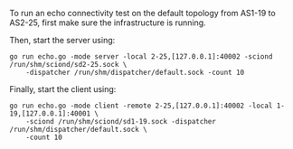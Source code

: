 To run an echo connectivity test on the default topology from AS1-19 to AS2-25,
first make sure the infrastructure is running.

Then, start the server using:
```
go run echo.go -mode server -local 2-25,[127.0.0.1]:40002 -sciond /run/shm/sciond/sd2-25.sock \
	-dispatcher /run/shm/dispatcher/default.sock -count 10
```

Finally, start the client using:
```
go run echo.go -mode client -remote 2-25,[127.0.0.1]:40002 -local 1-19,[127.0.0.1]:40001 \
	-sciond /run/shm/sciond/sd1-19.sock -dispatcher /run/shm/dispatcher/default.sock \
	-count 10
```
